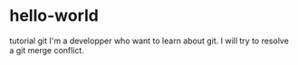 # hello-world
tutorial git
I'm a developper who want to learn about git. I will try to resolve a git merge conflict.

